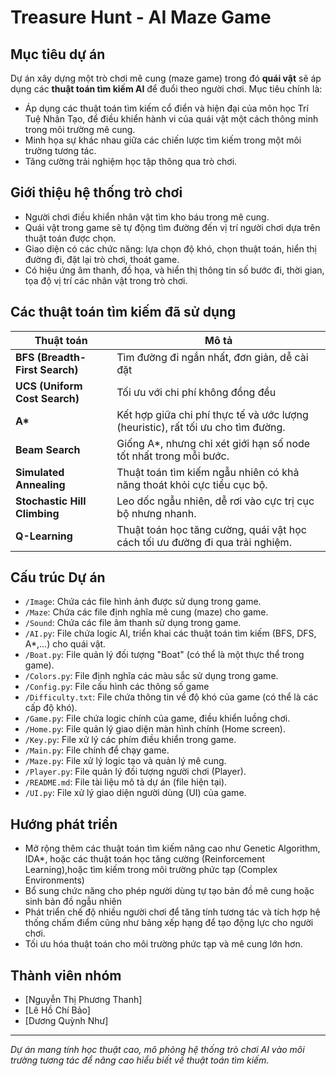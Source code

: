#  Treasure Hunt - AI Maze Game

##  Mục tiêu dự án
Dự án xây dựng một trò chơi mê cung (maze game) trong đó **quái vật** sẽ áp dụng các **thuật toán tìm kiếm AI** để đuổi theo người chơi. Mục tiêu chính là:
- Áp dụng các thuật toán tìm kiếm cổ điển và hiện đại của môn học Trí Tuệ Nhân Tạo, để điều khiển hành vi của quái vật một cách thông minh trong môi trường mê cung. 
- Minh họa sự khác nhau giữa các chiến lược tìm kiếm trong một môi trường tương tác.
- Tăng cường trải nghiệm học tập thông qua trò chơi.

## Giới thiệu hệ thống trò chơi
- Người chơi điều khiển nhân vật tìm kho báu trong mê cung.
- Quái vật trong game sẽ tự động tìm đường đến vị trí người chơi dựa trên thuật toán được chọn.
- Giao diện có các chức năng: lựa chọn độ khó, chọn thuật toán, hiển thị đường đi, đặt lại trò chơi, thoát game.
- Có hiệu ứng âm thanh, đồ họa, và hiển thị thông tin số bước đi, thời gian, tọa độ vị trí các nhân vật trong trò chơi.

##  Các thuật toán tìm kiếm đã sử dụng

| Thuật toán | Mô tả |
|-----------|-------|
| **BFS (Breadth-First Search)** |Tìm đường đi ngắn nhất, đơn giản, dễ cài đặt |
| **UCS (Uniform Cost Search)** |Tối ưu với chi phí không đồng đều |
| **A\*** | Kết hợp giữa chi phí thực tế và ước lượng (heuristic), rất tối ưu cho tìm đường. |
| **Beam Search** | Giống A*, nhưng chỉ xét giới hạn số node tốt nhất trong mỗi bước. |
| **Simulated Annealing** | Thuật toán tìm kiếm ngẫu nhiên có khả năng thoát khỏi cực tiểu cục bộ. |
| **Stochastic Hill Climbing** | Leo dốc ngẫu nhiên, dễ rơi vào cực trị cục bộ nhưng nhanh. |
| **Q-Learning** | Thuật toán học tăng cường, quái vật học cách tối ưu đường đi qua trải nghiệm. |
## Cấu trúc Dự án
- `/Image`: Chứa các file hình ảnh được sử dụng trong game.
- `/Maze`: Chứa các file định nghĩa mê cung (maze) cho game.
- `/Sound`: Chứa các file âm thanh sử dụng trong game.
- `/AI.py`: File chứa logic AI, triển khai các thuật toán tìm kiếm (BFS, DFS, A*,...) cho quái vật.
- `/Boat.py`: File quản lý đối tượng "Boat" (có thể là một thực thể trong game).
- `/Colors.py`: File định nghĩa các màu sắc sử dụng trong game.
- `/Config.py`: File cấu hình các thông số game 
- `/Difficulty.txt`: File chứa thông tin về độ khó của game (có thể là các cấp độ khó).
- `/Game.py`: File chứa logic chính của game, điều khiển luồng chơi.
- `/Home.py`: File quản lý giao diện màn hình chính (Home screen).
- `/Key.py`: File xử lý các phím điều khiển trong game.
- `/Main.py`: File chính để chạy game.
- `/Maze.py`: File xử lý logic tạo và quản lý mê cung.
- `/Player.py`: File quản lý đối tượng người chơi (Player).
- `/README.md`: File tài liệu mô tả dự án (file hiện tại).
- `/UI.py`: File xử lý giao diện người dùng (UI) của game.
##  Hướng phát triển
- Mở rộng thêm các thuật toán tìm kiếm nâng cao như Genetic Algorithm, IDA*, hoặc các thuật toán học tăng cường (Reinforcement Learning),hoặc tìm kiếm trong môi trường phức tạp (Complex Environments)
- Bổ sung chức năng cho phép người dùng tự tạo bản đồ mê cung hoặc sinh bản đồ ngẫu nhiên
- Phát triển chế độ nhiều người chơi để tăng tính tương tác và tích hợp hệ thống chấm điểm cũng như bảng xếp hạng để tạo động lực cho người chơi.
- Tối ưu hóa thuật toán cho môi trường phức tạp và mê cung lớn hơn.
##  Thành viên nhóm
- [Nguyễn Thị Phương Thanh] 
- [Lê Hồ Chí Bảo]
- [Dương Quỳnh Như]

---

 *Dự án mang tính học thuật cao, mô phỏng hệ thống trò chơi AI vào môi trường tương tác để nâng cao hiểu biết về thuật toán tìm kiếm.*

